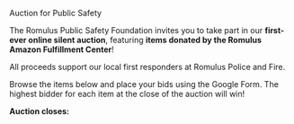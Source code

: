 Auction for Public Safety

The Romulus Public Safety Foundation invites you to take part in our **first-ever online silent auction**, featuring **items donated by the Romulus Amazon Fulfillment Center**!

All proceeds support our local first responders at Romulus Police and Fire.

Browse the items below and place your bids using the Google Form. The highest bidder for each item at the close of the auction will win!

**Auction closes:** 
